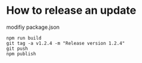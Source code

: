# How to release an update

 modifiy package.json
  
    npm run build
    git tag -a v1.2.4 -m "Release version 1.2.4"
    git push
    npm publish



